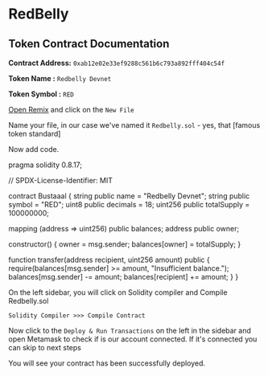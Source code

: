# RedBelly </br>

## **Token Contract Documentation** </br>

**Contract Address:** `0xab12e02e33ef9288c561b6c793a892fff404c54f` </br>

**Token Name :** `Redbelly Devnet`  </br>

**Token Symbol :**  `RED` </br>

[Open Remix](https://remix.ethereum.org/) and click on the `New File`

Name your file, in our case we've named it `Redbelly.sol` - yes, that [famous token standard]


Now add code. 

pragma solidity 0.8.17;

 // SPDX-License-Identifier: MIT

 contract Bustaaal { string public name = "Redbelly Devnet"; string public symbol = "RED"; uint8 public decimals = 18; uint256 public totalSupply = 100000000;

 mapping (address => uint256) public balances; address public owner;

 constructor() { owner = msg.sender; balances[owner] = totalSupply; }

 function transfer(address recipient, uint256 amount) public { require(balances[msg.sender] >= amount, "Insufficient balance."); balances[msg.sender] -= amount; balances[recipient] += amount; } }


On the left sidebar, you will click on Solidity compiler and Compile Redbelly.sol

```text
Solidity Compiler >>> Compile Contract
```

Now click to the `Deploy & Run Transactions` on the left in the sidebar and open Metamask to check if is our account connected. If it's connected you can skip to next steps


You will see your contract has been successfully deployed.
